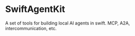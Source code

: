 # SwiftAgentKit
A set of tools for building local AI agents in swift. MCP, A2A, intercommunication, etc.
